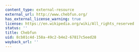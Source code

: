 ```yaml
---
content_type: external-resource
external_url: http://www.chebfun.org/
has_external_license_warning: true
license: https://en.wikipedia.org/wiki/All_rights_reserved
status: ''
title: Chebfun
uid: 8cb01c4d-158a-49c2-b4e2-67817c5eed28
wayback_url: ''
---
```

